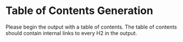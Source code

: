 # Table of Contents Generation

Please begin the output with a table of contents.
The table of contents should contain internal links to every H2 in the output.